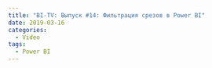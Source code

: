 ```yaml
---
title: "BI-TV: Выпуск #14: Фильтрация срезов в Power BI"
date: 2019-03-16
categories:
  - Video
tags:
  - Power BI
---
```

